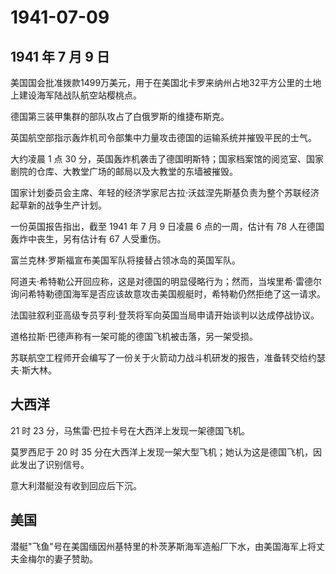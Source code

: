 # 1941-07-09

## 1941 年 7 月 9 日

美国国会批准拨款1499万美元，用于在美国北卡罗来纳州占地32平方公里的土地上建设海军陆战队航空站樱桃点。

德国第三装甲集群的部队攻占了白俄罗斯的维捷布斯克。

英国航空部指示轰炸机司令部集中力量攻击德国的运输系统并摧毁平民的士气。

大约凌晨 1 点 30
分，英国轰炸机袭击了德国明斯特；国家档案馆的阅览室、国家剧院的仓库、大教堂广场的邮局以及大教堂的东墙被摧毁。

国家计划委员会主席、年轻的经济学家尼古拉·沃兹涅先斯基负责为整个苏联经济起草新的战争生产计划。

一份英国报告指出，截至 1941 年 7 月 9 日凌晨 6 点的一周，估计有 78
人在德国轰炸中丧生，另有估计有 67 人受重伤。

富兰克林·罗斯福宣布美国军队将接替占领冰岛的英国军队。

阿道夫·希特勒公开回应称，这是对德国的明显侵略行为；然而，当埃里希·雷德尔询问希特勒德国海军是否应该故意攻击美国舰艇时，希特勒仍然拒绝了这一请求。

法国驻叙利亚高级专员亨利·登茨将军向英国当局申请开始谈判以达成停战协议。

道格拉斯·巴德声称有一架可能的德国飞机被击落，另一架受损。

苏联航空工程师开会编写了一份关于火箭动力战斗机研发的报告，准备转交给约瑟夫·斯大林。

## 大西洋

21 时 23 分，马焦雷·巴拉卡号在大西洋上发现一架德国飞机。

莫罗西尼于 20 时 35
分在大西洋上发现一架大型飞机；她认为这是德国飞机，因此发出了识别信号。

意大利潜艇没有收到回应后下沉。

## 美国

潜艇"飞鱼"号在美国缅因州基特里的朴茨茅斯海军造船厂下水，由美国海军上将丈夫金梅尔的妻子赞助。

